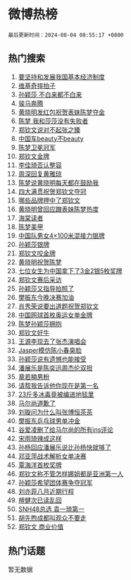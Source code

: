 # 微博热榜

`最后更新时间：2024-08-04 08:55:17 +0800`

## 热门搜索

1. [要坚持和发展我国基本经济制度](https://m.weibo.cn/search?containerid=100103type%3D1%26t%3D10%26q%3D%23%E8%A6%81%E5%9D%9A%E6%8C%81%E5%92%8C%E5%8F%91%E5%B1%95%E6%88%91%E5%9B%BD%E5%9F%BA%E6%9C%AC%E7%BB%8F%E6%B5%8E%E5%88%B6%E5%BA%A6%23&stream_entry_id=51&isnewpage=1&extparam=seat%3D1%26cate%3D10103%26q%3D%2523%25E8%25A6%2581%25E5%259D%259A%25E6%258C%2581%25E5%2592%258C%25E5%258F%2591%25E5%25B1%2595%25E6%2588%2591%25E5%259B%25BD%25E5%259F%25BA%25E6%259C%25AC%25E7%25BB%258F%25E6%25B5%258E%25E5%2588%25B6%25E5%25BA%25A6%2523%26filter_type%3Drealtimehot%26dgr%3D0%26stream_entry_id%3D51%26c_type%3D51%26pos%3D0%26display_time%3D1722732916%26pre_seqid%3D1722732916198918330226)
1. [维基奇摔拍子](https://m.weibo.cn/search?containerid=100103type%3D1%26t%3D10%26q%3D%23%E7%BB%B4%E5%9F%BA%E5%A5%87%E6%91%94%E6%8B%8D%E5%AD%90%23&stream_entry_id=31&isnewpage=1&extparam=seat%3D1%26cate%3D5001%26q%3D%2523%25E7%25BB%25B4%25E5%259F%25BA%25E5%25A5%2587%25E6%2591%2594%25E6%258B%258D%25E5%25AD%2590%2523%26pos%3D0%26stream_entry_id%3D31%26realpos%3D1%26flag%3D2%26c_type%3D31%26filter_type%3Drealtimehot%26dgr%3D0%26lcate%3D5001%26band_rank%3D1%26display_time%3D1722732916%26pre_seqid%3D1722732916198918330226)
1. [孙颖莎 不白来都不白来](https://m.weibo.cn/search?containerid=100103type%3D1%26t%3D10%26q%3D%E5%AD%99%E9%A2%96%E8%8E%8E+%E4%B8%8D%E7%99%BD%E6%9D%A5%E9%83%BD%E4%B8%8D%E7%99%BD%E6%9D%A5&stream_entry_id=31&isnewpage=1&extparam=seat%3D1%26cate%3D5001%26q%3D%25E5%25AD%2599%25E9%25A2%2596%25E8%258E%258E%2520%25E4%25B8%258D%25E7%2599%25BD%25E6%259D%25A5%25E9%2583%25BD%25E4%25B8%258D%25E7%2599%25BD%25E6%259D%25A5%26pos%3D1%26stream_entry_id%3D31%26realpos%3D2%26flag%3D2%26c_type%3D31%26filter_type%3Drealtimehot%26dgr%3D0%26lcate%3D5001%26band_rank%3D2%26display_time%3D1722732916%26pre_seqid%3D1722732916198918330226)
1. [骏马奔腾](https://m.weibo.cn/search?containerid=100103type%3D1%26t%3D10%26q%3D%23%E9%AA%8F%E9%A9%AC%E5%A5%94%E8%85%BE%23&stream_entry_id=31&isnewpage=1&extparam=seat%3D1%26cate%3D5001%26q%3D%2523%25E9%25AA%258F%25E9%25A9%25AC%25E5%25A5%2594%25E8%2585%25BE%2523%26pos%3D2%26stream_entry_id%3D31%26realpos%3D3%26flag%3D0%26c_type%3D31%26filter_type%3Drealtimehot%26dgr%3D0%26lcate%3D5001%26band_rank%3D3%26display_time%3D1722732916%26pre_seqid%3D1722732916198918330226)
1. [黄晓明发红包祝贺表妹陈梦夺金](https://m.weibo.cn/search?containerid=100103type%3D1%26t%3D10%26q%3D%23%E9%BB%84%E6%99%93%E6%98%8E%E5%8F%91%E7%BA%A2%E5%8C%85%E7%A5%9D%E8%B4%BA%E8%A1%A8%E5%A6%B9%E9%99%88%E6%A2%A6%E5%A4%BA%E9%87%91%23&stream_entry_id=31&isnewpage=1&extparam=seat%3D1%26cate%3D5001%26q%3D%2523%25E9%25BB%2584%25E6%2599%2593%25E6%2598%258E%25E5%258F%2591%25E7%25BA%25A2%25E5%258C%2585%25E7%25A5%259D%25E8%25B4%25BA%25E8%25A1%25A8%25E5%25A6%25B9%25E9%2599%2588%25E6%25A2%25A6%25E5%25A4%25BA%25E9%2587%2591%2523%26pos%3D3%26stream_entry_id%3D31%26realpos%3D4%26flag%3D2%26c_type%3D31%26filter_type%3Drealtimehot%26dgr%3D0%26lcate%3D5001%26band_rank%3D4%26display_time%3D1722732916%26pre_seqid%3D1722732916198918330226)
1. [陈梦 我和莎莎没有失败者](https://m.weibo.cn/search?containerid=100103type%3D1%26t%3D10%26q%3D%E9%99%88%E6%A2%A6+%E6%88%91%E5%92%8C%E8%8E%8E%E8%8E%8E%E6%B2%A1%E6%9C%89%E5%A4%B1%E8%B4%A5%E8%80%85&stream_entry_id=31&isnewpage=1&extparam=seat%3D1%26cate%3D5001%26q%3D%25E9%2599%2588%25E6%25A2%25A6%2520%25E6%2588%2591%25E5%2592%258C%25E8%258E%258E%25E8%258E%258E%25E6%25B2%25A1%25E6%259C%2589%25E5%25A4%25B1%25E8%25B4%25A5%25E8%2580%2585%26pos%3D4%26stream_entry_id%3D31%26realpos%3D5%26flag%3D2%26c_type%3D31%26filter_type%3Drealtimehot%26dgr%3D0%26lcate%3D5001%26band_rank%3D5%26display_time%3D1722732916%26pre_seqid%3D1722732916198918330226)
1. [郑钦文说对不起张之臻](https://m.weibo.cn/search?containerid=100103type%3D1%26t%3D10%26q%3D%23%E9%83%91%E9%92%A6%E6%96%87%E8%AF%B4%E5%AF%B9%E4%B8%8D%E8%B5%B7%E5%BC%A0%E4%B9%8B%E8%87%BB%23&stream_entry_id=31&isnewpage=1&extparam=seat%3D1%26cate%3D5001%26q%3D%2523%25E9%2583%2591%25E9%2592%25A6%25E6%2596%2587%25E8%25AF%25B4%25E5%25AF%25B9%25E4%25B8%258D%25E8%25B5%25B7%25E5%25BC%25A0%25E4%25B9%258B%25E8%2587%25BB%2523%26pos%3D5%26stream_entry_id%3D31%26realpos%3D6%26flag%3D2%26c_type%3D31%26filter_type%3Drealtimehot%26dgr%3D0%26lcate%3D5001%26band_rank%3D6%26display_time%3D1722732916%26pre_seqid%3D1722732916198918330226)
1. [中国车beauty不beauty](https://m.weibo.cn/search?containerid=100103type%3D1%26t%3D10%26q%3D%23%E4%B8%AD%E5%9B%BD%E8%BD%A6beauty%E4%B8%8Dbeauty%23&stream_entry_id=31&isnewpage=1&extparam=seat%3D1%26cate%3D5001%26q%3D%2523%25E4%25B8%25AD%25E5%259B%25BD%25E8%25BD%25A6beauty%25E4%25B8%258Dbeauty%2523%26pos%3D6%26stream_entry_id%3D31%26topic_ad%3D1%26is_ad_pos%3D1%26c_type%3D31%26adid%3D249055%26filter_type%3Drealtimehot%26dgr%3D0%26lcate%3D5001%26band_rank%3D7%26display_time%3D1722732916%26pre_seqid%3D1722732916198918330226)
1. [陈梦卫冕冠军](https://m.weibo.cn/search?containerid=100103type%3D1%26t%3D10%26q%3D%23%E9%99%88%E6%A2%A6%E5%8D%AB%E5%86%95%E5%86%A0%E5%86%9B%23&stream_entry_id=31&isnewpage=1&extparam=seat%3D1%26cate%3D5001%26q%3D%2523%25E9%2599%2588%25E6%25A2%25A6%25E5%258D%25AB%25E5%2586%2595%25E5%2586%25A0%25E5%2586%259B%2523%26pos%3D7%26stream_entry_id%3D31%26realpos%3D7%26flag%3D16%26c_type%3D31%26filter_type%3Drealtimehot%26dgr%3D0%26lcate%3D5001%26band_rank%3D7%26display_time%3D1722732916%26pre_seqid%3D1722732916198918330226)
1. [郑钦文金牌](https://m.weibo.cn/search?containerid=100103type%3D1%26t%3D10%26q%3D%23%E9%83%91%E9%92%A6%E6%96%87%E9%87%91%E7%89%8C%23&stream_entry_id=31&isnewpage=1&extparam=seat%3D1%26cate%3D5001%26q%3D%2523%25E9%2583%2591%25E9%2592%25A6%25E6%2596%2587%25E9%2587%2591%25E7%2589%258C%2523%26pos%3D8%26stream_entry_id%3D31%26realpos%3D8%26flag%3D16%26c_type%3D31%26filter_type%3Drealtimehot%26dgr%3D0%26lcate%3D5001%26band_rank%3D8%26display_time%3D1722732916%26pre_seqid%3D1722732916198918330226)
1. [李佳琦否认整容](https://m.weibo.cn/search?containerid=100103type%3D1%26t%3D10%26q%3D%23%E6%9D%8E%E4%BD%B3%E7%90%A6%E5%90%A6%E8%AE%A4%E6%95%B4%E5%AE%B9%23&stream_entry_id=31&isnewpage=1&extparam=seat%3D1%26cate%3D5001%26q%3D%2523%25E6%259D%258E%25E4%25BD%25B3%25E7%2590%25A6%25E5%2590%25A6%25E8%25AE%25A4%25E6%2595%25B4%25E5%25AE%25B9%2523%26pos%3D9%26stream_entry_id%3D31%26realpos%3D9%26flag%3D1%26c_type%3D31%26filter_type%3Drealtimehot%26dgr%3D0%26lcate%3D5001%26band_rank%3D9%26display_time%3D1722732916%26pre_seqid%3D1722732916198918330226)
1. [周深回复黄雅琼](https://m.weibo.cn/search?containerid=100103type%3D1%26t%3D10%26q%3D%23%E5%91%A8%E6%B7%B1%E5%9B%9E%E5%A4%8D%E9%BB%84%E9%9B%85%E7%90%BC%23&stream_entry_id=31&isnewpage=1&extparam=seat%3D1%26cate%3D5001%26q%3D%2523%25E5%2591%25A8%25E6%25B7%25B1%25E5%259B%259E%25E5%25A4%258D%25E9%25BB%2584%25E9%259B%2585%25E7%2590%25BC%2523%26pos%3D10%26stream_entry_id%3D31%26realpos%3D10%26flag%3D1%26c_type%3D31%26filter_type%3Drealtimehot%26dgr%3D0%26lcate%3D5001%26band_rank%3D10%26display_time%3D1722732916%26pre_seqid%3D1722732916198918330226)
1. [陈梦说黄晓明每天都在鼓励我](https://m.weibo.cn/search?containerid=100103type%3D1%26t%3D10%26q%3D%23%E9%99%88%E6%A2%A6%E8%AF%B4%E9%BB%84%E6%99%93%E6%98%8E%E6%AF%8F%E5%A4%A9%E9%83%BD%E5%9C%A8%E9%BC%93%E5%8A%B1%E6%88%91%23&stream_entry_id=31&isnewpage=1&extparam=seat%3D1%26cate%3D5001%26q%3D%2523%25E9%2599%2588%25E6%25A2%25A6%25E8%25AF%25B4%25E9%25BB%2584%25E6%2599%2593%25E6%2598%258E%25E6%25AF%258F%25E5%25A4%25A9%25E9%2583%25BD%25E5%259C%25A8%25E9%25BC%2593%25E5%258A%25B1%25E6%2588%2591%2523%26pos%3D11%26stream_entry_id%3D31%26realpos%3D11%26flag%3D2%26c_type%3D31%26filter_type%3Drealtimehot%26dgr%3D0%26lcate%3D5001%26band_rank%3D11%26display_time%3D1722732916%26pre_seqid%3D1722732916198918330226)
1. [四大满贯祝贺郑钦文夺冠](https://m.weibo.cn/search?containerid=100103type%3D1%26t%3D10%26q%3D%23%E5%9B%9B%E5%A4%A7%E6%BB%A1%E8%B4%AF%E7%A5%9D%E8%B4%BA%E9%83%91%E9%92%A6%E6%96%87%E5%A4%BA%E5%86%A0%23&stream_entry_id=31&isnewpage=1&extparam=seat%3D1%26cate%3D5001%26q%3D%2523%25E5%259B%259B%25E5%25A4%25A7%25E6%25BB%25A1%25E8%25B4%25AF%25E7%25A5%259D%25E8%25B4%25BA%25E9%2583%2591%25E9%2592%25A6%25E6%2596%2587%25E5%25A4%25BA%25E5%2586%25A0%2523%26pos%3D12%26stream_entry_id%3D31%26realpos%3D12%26flag%3D0%26c_type%3D31%26filter_type%3Drealtimehot%26dgr%3D0%26lcate%3D5001%26band_rank%3D12%26display_time%3D1722732916%26pre_seqid%3D1722732916198918330226)
1. [哪些品牌押中了郑钦文](https://m.weibo.cn/search?containerid=100103type%3D1%26t%3D10%26q%3D%23%E5%93%AA%E4%BA%9B%E5%93%81%E7%89%8C%E6%8A%BC%E4%B8%AD%E4%BA%86%E9%83%91%E9%92%A6%E6%96%87%23&stream_entry_id=31&isnewpage=1&extparam=seat%3D1%26cate%3D5001%26q%3D%2523%25E5%2593%25AA%25E4%25BA%259B%25E5%2593%2581%25E7%2589%258C%25E6%258A%25BC%25E4%25B8%25AD%25E4%25BA%2586%25E9%2583%2591%25E9%2592%25A6%25E6%2596%2587%2523%26pos%3D13%26stream_entry_id%3D31%26realpos%3D13%26flag%3D0%26c_type%3D31%26filter_type%3Drealtimehot%26dgr%3D0%26lcate%3D5001%26band_rank%3D13%26display_time%3D1722732916%26pre_seqid%3D1722732916198918330226)
1. [黄晓明曾回应蹭表妹陈梦热度](https://m.weibo.cn/search?containerid=100103type%3D1%26t%3D10%26q%3D%23%E9%BB%84%E6%99%93%E6%98%8E%E6%9B%BE%E5%9B%9E%E5%BA%94%E8%B9%AD%E8%A1%A8%E5%A6%B9%E9%99%88%E6%A2%A6%E7%83%AD%E5%BA%A6%23&stream_entry_id=31&isnewpage=1&extparam=seat%3D1%26cate%3D5001%26q%3D%2523%25E9%25BB%2584%25E6%2599%2593%25E6%2598%258E%25E6%259B%25BE%25E5%259B%259E%25E5%25BA%2594%25E8%25B9%25AD%25E8%25A1%25A8%25E5%25A6%25B9%25E9%2599%2588%25E6%25A2%25A6%25E7%2583%25AD%25E5%25BA%25A6%2523%26pos%3D14%26stream_entry_id%3D31%26realpos%3D14%26flag%3D2%26c_type%3D31%26filter_type%3Drealtimehot%26dgr%3D0%26lcate%3D5001%26band_rank%3D14%26display_time%3D1722732916%26pre_seqid%3D1722732916198918330226)
1. [海棠读者](https://m.weibo.cn/search?containerid=100103type%3D1%26t%3D10%26q%3D%E6%B5%B7%E6%A3%A0%E8%AF%BB%E8%80%85&stream_entry_id=31&isnewpage=1&extparam=seat%3D1%26cate%3D5001%26q%3D%25E6%25B5%25B7%25E6%25A3%25A0%25E8%25AF%25BB%25E8%2580%2585%26pos%3D15%26stream_entry_id%3D31%26realpos%3D15%26flag%3D0%26c_type%3D31%26filter_type%3Drealtimehot%26dgr%3D0%26lcate%3D5001%26band_rank%3D15%26display_time%3D1722732916%26pre_seqid%3D1722732916198918330226)
1. [陈梦美甲](https://m.weibo.cn/search?containerid=100103type%3D1%26t%3D10%26q%3D%E9%99%88%E6%A2%A6%E7%BE%8E%E7%94%B2&stream_entry_id=31&isnewpage=1&extparam=seat%3D1%26cate%3D5001%26q%3D%25E9%2599%2588%25E6%25A2%25A6%25E7%25BE%258E%25E7%2594%25B2%26pos%3D16%26stream_entry_id%3D31%26realpos%3D16%26flag%3D2%26c_type%3D31%26filter_type%3Drealtimehot%26dgr%3D0%26lcate%3D5001%26band_rank%3D16%26display_time%3D1722732916%26pre_seqid%3D1722732916198918330226)
1. [中国队男女4×100米混接力银牌](https://m.weibo.cn/search?containerid=100103type%3D1%26t%3D10%26q%3D%23%E4%B8%AD%E5%9B%BD%E9%98%9F%E7%94%B7%E5%A5%B34%C3%97100%E7%B1%B3%E6%B7%B7%E6%8E%A5%E5%8A%9B%E9%93%B6%E7%89%8C%23&stream_entry_id=31&isnewpage=1&extparam=seat%3D1%26cate%3D5001%26q%3D%2523%25E4%25B8%25AD%25E5%259B%25BD%25E9%2598%259F%25E7%2594%25B7%25E5%25A5%25B34%25C3%2597100%25E7%25B1%25B3%25E6%25B7%25B7%25E6%258E%25A5%25E5%258A%259B%25E9%2593%25B6%25E7%2589%258C%2523%26pos%3D17%26stream_entry_id%3D31%26realpos%3D17%26flag%3D0%26c_type%3D31%26filter_type%3Drealtimehot%26dgr%3D0%26lcate%3D5001%26band_rank%3D17%26display_time%3D1722732916%26pre_seqid%3D1722732916198918330226)
1. [孙颖莎银牌](https://m.weibo.cn/search?containerid=100103type%3D1%26t%3D10%26q%3D%23%E5%AD%99%E9%A2%96%E8%8E%8E%E9%93%B6%E7%89%8C%23&stream_entry_id=31&isnewpage=1&extparam=seat%3D1%26cate%3D5001%26q%3D%2523%25E5%25AD%2599%25E9%25A2%2596%25E8%258E%258E%25E9%2593%25B6%25E7%2589%258C%2523%26pos%3D18%26stream_entry_id%3D31%26realpos%3D18%26flag%3D0%26c_type%3D31%26filter_type%3Drealtimehot%26dgr%3D0%26lcate%3D5001%26band_rank%3D18%26display_time%3D1722732916%26pre_seqid%3D1722732916198918330226)
1. [郑钦文咬金牌](https://m.weibo.cn/search?containerid=100103type%3D1%26t%3D10%26q%3D%23%E9%83%91%E9%92%A6%E6%96%87%E5%92%AC%E9%87%91%E7%89%8C%23&stream_entry_id=31&isnewpage=1&extparam=seat%3D1%26cate%3D5001%26q%3D%2523%25E9%2583%2591%25E9%2592%25A6%25E6%2596%2587%25E5%2592%25AC%25E9%2587%2591%25E7%2589%258C%2523%26pos%3D19%26stream_entry_id%3D31%26realpos%3D19%26flag%3D0%26c_type%3D31%26filter_type%3Drealtimehot%26dgr%3D0%26lcate%3D5001%26band_rank%3D19%26display_time%3D1722732916%26pre_seqid%3D1722732916198918330226)
1. [黄晓明祝贺陈梦](https://m.weibo.cn/search?containerid=100103type%3D1%26t%3D10%26q%3D%E9%BB%84%E6%99%93%E6%98%8E%E7%A5%9D%E8%B4%BA%E9%99%88%E6%A2%A6&stream_entry_id=31&isnewpage=1&extparam=seat%3D1%26cate%3D5001%26q%3D%25E9%25BB%2584%25E6%2599%2593%25E6%2598%258E%25E7%25A5%259D%25E8%25B4%25BA%25E9%2599%2588%25E6%25A2%25A6%26pos%3D20%26stream_entry_id%3D31%26realpos%3D20%26flag%3D0%26c_type%3D31%26filter_type%3Drealtimehot%26dgr%3D0%26lcate%3D5001%26band_rank%3D20%26display_time%3D1722732916%26pre_seqid%3D1722732916198918330226)
1. [七位女生为中国拿下了3金2银5枚奖牌](https://m.weibo.cn/search?containerid=100103type%3D1%26t%3D10%26q%3D%E4%B8%83%E4%BD%8D%E5%A5%B3%E7%94%9F%E4%B8%BA%E4%B8%AD%E5%9B%BD%E6%8B%BF%E4%B8%8B%E4%BA%863%E9%87%912%E9%93%B65%E6%9E%9A%E5%A5%96%E7%89%8C&stream_entry_id=31&isnewpage=1&extparam=seat%3D1%26cate%3D5001%26q%3D%25E4%25B8%2583%25E4%25BD%258D%25E5%25A5%25B3%25E7%2594%259F%25E4%25B8%25BA%25E4%25B8%25AD%25E5%259B%25BD%25E6%258B%25BF%25E4%25B8%258B%25E4%25BA%25863%25E9%2587%25912%25E9%2593%25B65%25E6%259E%259A%25E5%25A5%2596%25E7%2589%258C%26pos%3D21%26stream_entry_id%3D31%26realpos%3D21%26flag%3D1%26c_type%3D31%26filter_type%3Drealtimehot%26dgr%3D0%26lcate%3D5001%26band_rank%3D21%26display_time%3D1722732916%26pre_seqid%3D1722732916198918330226)
1. [郑钦文赛后采访](https://m.weibo.cn/search?containerid=100103type%3D1%26t%3D10%26q%3D%23%E9%83%91%E9%92%A6%E6%96%87%E8%B5%9B%E5%90%8E%E9%87%87%E8%AE%BF%23&stream_entry_id=31&isnewpage=1&extparam=seat%3D1%26cate%3D5001%26q%3D%2523%25E9%2583%2591%25E9%2592%25A6%25E6%2596%2587%25E8%25B5%259B%25E5%2590%258E%25E9%2587%2587%25E8%25AE%25BF%2523%26pos%3D22%26stream_entry_id%3D31%26realpos%3D22%26flag%3D0%26c_type%3D31%26filter_type%3Drealtimehot%26dgr%3D0%26lcate%3D5001%26band_rank%3D22%26display_time%3D1722732916%26pre_seqid%3D1722732916198918330226)
1. [孙颖莎又指导拍照了](https://m.weibo.cn/search?containerid=100103type%3D1%26t%3D10%26q%3D%23%E5%AD%99%E9%A2%96%E8%8E%8E%E5%8F%88%E6%8C%87%E5%AF%BC%E6%8B%8D%E7%85%A7%E4%BA%86%23&stream_entry_id=31&isnewpage=1&extparam=seat%3D1%26cate%3D5001%26q%3D%2523%25E5%25AD%2599%25E9%25A2%2596%25E8%258E%258E%25E5%258F%2588%25E6%258C%2587%25E5%25AF%25BC%25E6%258B%258D%25E7%2585%25A7%25E4%25BA%2586%2523%26pos%3D23%26stream_entry_id%3D31%26realpos%3D23%26flag%3D0%26c_type%3D31%26filter_type%3Drealtimehot%26dgr%3D0%26lcate%3D5001%26band_rank%3D23%26display_time%3D1722732916%26pre_seqid%3D1722732916198918330226)
1. [樊振东今晚决赛加油](https://m.weibo.cn/search?containerid=100103type%3D1%26t%3D10%26q%3D%23%E6%A8%8A%E6%8C%AF%E4%B8%9C%E4%BB%8A%E6%99%9A%E5%86%B3%E8%B5%9B%E5%8A%A0%E6%B2%B9%23&stream_entry_id=31&isnewpage=1&extparam=seat%3D1%26cate%3D5001%26q%3D%2523%25E6%25A8%258A%25E6%258C%25AF%25E4%25B8%259C%25E4%25BB%258A%25E6%2599%259A%25E5%2586%25B3%25E8%25B5%259B%25E5%258A%25A0%25E6%25B2%25B9%2523%26pos%3D24%26stream_entry_id%3D31%26realpos%3D24%26flag%3D1%26c_type%3D31%26filter_type%3Drealtimehot%26dgr%3D0%26lcate%3D5001%26band_rank%3D24%26display_time%3D1722732916%26pre_seqid%3D1722732916198918330226)
1. [肖秀荣说要出道题祝贺郑钦文](https://m.weibo.cn/search?containerid=100103type%3D1%26t%3D10%26q%3D%23%E8%82%96%E7%A7%80%E8%8D%A3%E8%AF%B4%E8%A6%81%E5%87%BA%E9%81%93%E9%A2%98%E7%A5%9D%E8%B4%BA%E9%83%91%E9%92%A6%E6%96%87%23&stream_entry_id=31&isnewpage=1&extparam=seat%3D1%26cate%3D5001%26q%3D%2523%25E8%2582%2596%25E7%25A7%2580%25E8%258D%25A3%25E8%25AF%25B4%25E8%25A6%2581%25E5%2587%25BA%25E9%2581%2593%25E9%25A2%2598%25E7%25A5%259D%25E8%25B4%25BA%25E9%2583%2591%25E9%2592%25A6%25E6%2596%2587%2523%26pos%3D25%26stream_entry_id%3D31%26realpos%3D25%26flag%3D1%26c_type%3D31%26filter_type%3Drealtimehot%26dgr%3D0%26lcate%3D5001%26band_rank%3D25%26display_time%3D1722732916%26pre_seqid%3D1722732916198918330226)
1. [中国网球首枚奥运女单金牌](https://m.weibo.cn/search?containerid=100103type%3D1%26t%3D10%26q%3D%23%E4%B8%AD%E5%9B%BD%E7%BD%91%E7%90%83%E9%A6%96%E6%9E%9A%E5%A5%A5%E8%BF%90%E5%A5%B3%E5%8D%95%E9%87%91%E7%89%8C%23&stream_entry_id=31&isnewpage=1&extparam=seat%3D1%26cate%3D5001%26q%3D%2523%25E4%25B8%25AD%25E5%259B%25BD%25E7%25BD%2591%25E7%2590%2583%25E9%25A6%2596%25E6%259E%259A%25E5%25A5%25A5%25E8%25BF%2590%25E5%25A5%25B3%25E5%258D%2595%25E9%2587%2591%25E7%2589%258C%2523%26pos%3D26%26stream_entry_id%3D31%26realpos%3D26%26flag%3D0%26c_type%3D31%26filter_type%3Drealtimehot%26dgr%3D0%26lcate%3D5001%26band_rank%3D26%26display_time%3D1722732916%26pre_seqid%3D1722732916198918330226)
1. [陈梦孙颖莎拥抱](https://m.weibo.cn/search?containerid=100103type%3D1%26t%3D10%26q%3D%E9%99%88%E6%A2%A6%E5%AD%99%E9%A2%96%E8%8E%8E%E6%8B%A5%E6%8A%B1&stream_entry_id=31&isnewpage=1&extparam=seat%3D1%26cate%3D5001%26q%3D%25E9%2599%2588%25E6%25A2%25A6%25E5%25AD%2599%25E9%25A2%2596%25E8%258E%258E%25E6%258B%25A5%25E6%258A%25B1%26pos%3D27%26stream_entry_id%3D31%26realpos%3D27%26flag%3D0%26c_type%3D31%26filter_type%3Drealtimehot%26dgr%3D0%26lcate%3D5001%26band_rank%3D27%26display_time%3D1722732916%26pre_seqid%3D1722732916198918330226)
1. [郑钦文好牛](https://m.weibo.cn/search?containerid=100103type%3D1%26t%3D10%26q%3D%23%E9%83%91%E9%92%A6%E6%96%87%E5%A5%BD%E7%89%9B%23&stream_entry_id=31&isnewpage=1&extparam=seat%3D1%26cate%3D5001%26q%3D%2523%25E9%2583%2591%25E9%2592%25A6%25E6%2596%2587%25E5%25A5%25BD%25E7%2589%259B%2523%26pos%3D28%26stream_entry_id%3D31%26realpos%3D28%26flag%3D0%26c_type%3D31%26filter_type%3Drealtimehot%26dgr%3D0%26lcate%3D5001%26band_rank%3D28%26display_time%3D1722732916%26pre_seqid%3D1722732916198918330226)
1. [王源李现去了张杰演唱会](https://m.weibo.cn/search?containerid=100103type%3D1%26t%3D10%26q%3D%23%E7%8E%8B%E6%BA%90%E6%9D%8E%E7%8E%B0%E5%8E%BB%E4%BA%86%E5%BC%A0%E6%9D%B0%E6%BC%94%E5%94%B1%E4%BC%9A%23&stream_entry_id=31&isnewpage=1&extparam=seat%3D1%26cate%3D5001%26q%3D%2523%25E7%258E%258B%25E6%25BA%2590%25E6%259D%258E%25E7%258E%25B0%25E5%258E%25BB%25E4%25BA%2586%25E5%25BC%25A0%25E6%259D%25B0%25E6%25BC%2594%25E5%2594%25B1%25E4%25BC%259A%2523%26pos%3D29%26stream_entry_id%3D31%26realpos%3D29%26flag%3D0%26c_type%3D31%26filter_type%3Drealtimehot%26dgr%3D0%26lcate%3D5001%26band_rank%3D29%26display_time%3D1722732916%26pre_seqid%3D1722732916198918330226)
1. [Jasper模仿陈小春臭脸](https://m.weibo.cn/search?containerid=100103type%3D1%26t%3D10%26q%3D%23Jasper%E6%A8%A1%E4%BB%BF%E9%99%88%E5%B0%8F%E6%98%A5%E8%87%AD%E8%84%B8%23&stream_entry_id=31&isnewpage=1&extparam=seat%3D1%26cate%3D5001%26q%3D%2523Jasper%25E6%25A8%25A1%25E4%25BB%25BF%25E9%2599%2588%25E5%25B0%258F%25E6%2598%25A5%25E8%2587%25AD%25E8%2584%25B8%2523%26pos%3D30%26stream_entry_id%3D31%26realpos%3D30%26flag%3D1%26c_type%3D31%26filter_type%3Drealtimehot%26dgr%3D0%26lcate%3D5001%26band_rank%3D30%26display_time%3D1722732916%26pre_seqid%3D1722732916198918330226)
1. [孙颖莎说有遗憾也能接受](https://m.weibo.cn/search?containerid=100103type%3D1%26t%3D10%26q%3D%23%E5%AD%99%E9%A2%96%E8%8E%8E%E8%AF%B4%E6%9C%89%E9%81%97%E6%86%BE%E4%B9%9F%E8%83%BD%E6%8E%A5%E5%8F%97%23&stream_entry_id=31&isnewpage=1&extparam=seat%3D1%26cate%3D5001%26q%3D%2523%25E5%25AD%2599%25E9%25A2%2596%25E8%258E%258E%25E8%25AF%25B4%25E6%259C%2589%25E9%2581%2597%25E6%2586%25BE%25E4%25B9%259F%25E8%2583%25BD%25E6%258E%25A5%25E5%258F%2597%2523%26pos%3D31%26stream_entry_id%3D31%26realpos%3D31%26flag%3D0%26c_type%3D31%26filter_type%3Drealtimehot%26dgr%3D0%26lcate%3D5001%26band_rank%3D31%26display_time%3D1722732916%26pre_seqid%3D1722732916198918330226)
1. [潘展乐是陈奕迅周杰伦双担](https://m.weibo.cn/search?containerid=100103type%3D1%26t%3D10%26q%3D%E6%BD%98%E5%B1%95%E4%B9%90%E6%98%AF%E9%99%88%E5%A5%95%E8%BF%85%E5%91%A8%E6%9D%B0%E4%BC%A6%E5%8F%8C%E6%8B%85&stream_entry_id=31&isnewpage=1&extparam=seat%3D1%26cate%3D5001%26q%3D%25E6%25BD%2598%25E5%25B1%2595%25E4%25B9%2590%25E6%2598%25AF%25E9%2599%2588%25E5%25A5%2595%25E8%25BF%2585%25E5%2591%25A8%25E6%259D%25B0%25E4%25BC%25A6%25E5%258F%258C%25E6%258B%2585%26pos%3D32%26stream_entry_id%3D31%26realpos%3D32%26flag%3D1%26c_type%3D31%26filter_type%3Drealtimehot%26dgr%3D0%26lcate%3D5001%26band_rank%3D32%26display_time%3D1722732916%26pre_seqid%3D1722732916198918330226)
1. [章若楠男粉](https://m.weibo.cn/search?containerid=100103type%3D1%26t%3D10%26q%3D%23%E7%AB%A0%E8%8B%A5%E6%A5%A0%E7%94%B7%E7%B2%89%23&stream_entry_id=31&isnewpage=1&extparam=seat%3D1%26cate%3D5001%26q%3D%2523%25E7%25AB%25A0%25E8%258B%25A5%25E6%25A5%25A0%25E7%2594%25B7%25E7%25B2%2589%2523%26pos%3D33%26stream_entry_id%3D31%26realpos%3D33%26flag%3D0%26c_type%3D31%26filter_type%3Drealtimehot%26dgr%3D0%26lcate%3D5001%26band_rank%3D33%26display_time%3D1722732916%26pre_seqid%3D1722732916198918330226)
1. [请帮我告诉他你现在是第一名](https://m.weibo.cn/search?containerid=100103type%3D1%26t%3D10%26q%3D%E8%AF%B7%E5%B8%AE%E6%88%91%E5%91%8A%E8%AF%89%E4%BB%96%E4%BD%A0%E7%8E%B0%E5%9C%A8%E6%98%AF%E7%AC%AC%E4%B8%80%E5%90%8D&stream_entry_id=31&isnewpage=1&extparam=seat%3D1%26cate%3D5001%26q%3D%25E8%25AF%25B7%25E5%25B8%25AE%25E6%2588%2591%25E5%2591%258A%25E8%25AF%2589%25E4%25BB%2596%25E4%25BD%25A0%25E7%258E%25B0%25E5%259C%25A8%25E6%2598%25AF%25E7%25AC%25AC%25E4%25B8%2580%25E5%2590%258D%26pos%3D34%26stream_entry_id%3D31%26realpos%3D34%26flag%3D0%26c_type%3D31%26filter_type%3Drealtimehot%26dgr%3D0%26lcate%3D5001%26band_rank%3D34%26display_time%3D1722732916%26pre_seqid%3D1722732916198918330226)
1. [23斤多冰毒竟被编进地毯里](https://m.weibo.cn/search?containerid=100103type%3D1%26t%3D10%26q%3D%2323%E6%96%A4%E5%A4%9A%E5%86%B0%E6%AF%92%E7%AB%9F%E8%A2%AB%E7%BC%96%E8%BF%9B%E5%9C%B0%E6%AF%AF%E9%87%8C%23&stream_entry_id=31&isnewpage=1&extparam=seat%3D1%26cate%3D5001%26q%3D%252323%25E6%2596%25A4%25E5%25A4%259A%25E5%2586%25B0%25E6%25AF%2592%25E7%25AB%259F%25E8%25A2%25AB%25E7%25BC%2596%25E8%25BF%259B%25E5%259C%25B0%25E6%25AF%25AF%25E9%2587%258C%2523%26pos%3D35%26stream_entry_id%3D31%26realpos%3D35%26flag%3D0%26c_type%3D31%26filter_type%3Drealtimehot%26dgr%3D0%26lcate%3D5001%26band_rank%3D35%26display_time%3D1722732916%26pre_seqid%3D1722732916198918330226)
1. [马尔尚道歉了](https://m.weibo.cn/search?containerid=100103type%3D1%26t%3D10%26q%3D%23%E9%A9%AC%E5%B0%94%E5%B0%9A%E9%81%93%E6%AD%89%E4%BA%86%23&stream_entry_id=31&isnewpage=1&extparam=seat%3D1%26cate%3D5001%26q%3D%2523%25E9%25A9%25AC%25E5%25B0%2594%25E5%25B0%259A%25E9%2581%2593%25E6%25AD%2589%25E4%25BA%2586%2523%26pos%3D36%26stream_entry_id%3D31%26realpos%3D36%26flag%3D0%26c_type%3D31%26filter_type%3Drealtimehot%26dgr%3D0%26lcate%3D5001%26band_rank%3D36%26display_time%3D1722732916%26pre_seqid%3D1722732916198918330226)
1. [刘璇问为什么叫张博恒茶茶](https://m.weibo.cn/search?containerid=100103type%3D1%26t%3D10%26q%3D%23%E5%88%98%E7%92%87%E9%97%AE%E4%B8%BA%E4%BB%80%E4%B9%88%E5%8F%AB%E5%BC%A0%E5%8D%9A%E6%81%92%E8%8C%B6%E8%8C%B6%23&stream_entry_id=31&isnewpage=1&extparam=seat%3D1%26cate%3D5001%26q%3D%2523%25E5%2588%2598%25E7%2592%2587%25E9%2597%25AE%25E4%25B8%25BA%25E4%25BB%2580%25E4%25B9%2588%25E5%258F%25AB%25E5%25BC%25A0%25E5%258D%259A%25E6%2581%2592%25E8%258C%25B6%25E8%258C%25B6%2523%26pos%3D37%26stream_entry_id%3D31%26realpos%3D37%26flag%3D1%26c_type%3D31%26filter_type%3Drealtimehot%26dgr%3D0%26lcate%3D5001%26band_rank%3D37%26display_time%3D1722732916%26pre_seqid%3D1722732916198918330226)
1. [樊振东乒乓球男单冲金](https://m.weibo.cn/search?containerid=100103type%3D1%26t%3D10%26q%3D%23%E6%A8%8A%E6%8C%AF%E4%B8%9C%E4%B9%92%E4%B9%93%E7%90%83%E7%94%B7%E5%8D%95%E5%86%B2%E9%87%91%23&stream_entry_id=31&isnewpage=1&extparam=seat%3D1%26cate%3D5001%26q%3D%2523%25E6%25A8%258A%25E6%258C%25AF%25E4%25B8%259C%25E4%25B9%2592%25E4%25B9%2593%25E7%2590%2583%25E7%2594%25B7%25E5%258D%2595%25E5%2586%25B2%25E9%2587%2591%2523%26pos%3D38%26stream_entry_id%3D31%26realpos%3D38%26flag%3D1%26c_type%3D31%26filter_type%3Drealtimehot%26dgr%3D0%26lcate%3D5001%26band_rank%3D38%26display_time%3D1722732916%26pre_seqid%3D1722732916198918330226)
1. [谷爱凌删了给马尔尚的所有ins评论](https://m.weibo.cn/search?containerid=100103type%3D1%26t%3D10%26q%3D%23%E8%B0%B7%E7%88%B1%E5%87%8C%E5%88%A0%E4%BA%86%E7%BB%99%E9%A9%AC%E5%B0%94%E5%B0%9A%E7%9A%84%E6%89%80%E6%9C%89ins%E8%AF%84%E8%AE%BA%23&stream_entry_id=31&isnewpage=1&extparam=seat%3D1%26cate%3D5001%26q%3D%2523%25E8%25B0%25B7%25E7%2588%25B1%25E5%2587%258C%25E5%2588%25A0%25E4%25BA%2586%25E7%25BB%2599%25E9%25A9%25AC%25E5%25B0%2594%25E5%25B0%259A%25E7%259A%2584%25E6%2589%2580%25E6%259C%2589ins%25E8%25AF%2584%25E8%25AE%25BA%2523%26pos%3D39%26stream_entry_id%3D31%26realpos%3D39%26flag%3D0%26c_type%3D31%26filter_type%3Drealtimehot%26dgr%3D0%26lcate%3D5001%26band_rank%3D39%26display_time%3D1722732916%26pre_seqid%3D1722732916198918330226)
1. [宋雨琦辣成这样](https://m.weibo.cn/search?containerid=100103type%3D1%26t%3D10%26q%3D%E5%AE%8B%E9%9B%A8%E7%90%A6%E8%BE%A3%E6%88%90%E8%BF%99%E6%A0%B7&stream_entry_id=31&isnewpage=1&extparam=seat%3D1%26cate%3D5001%26q%3D%25E5%25AE%258B%25E9%259B%25A8%25E7%2590%25A6%25E8%25BE%25A3%25E6%2588%2590%25E8%25BF%2599%25E6%25A0%25B7%26pos%3D40%26stream_entry_id%3D31%26realpos%3D40%26flag%3D0%26c_type%3D31%26filter_type%3Drealtimehot%26dgr%3D0%26lcate%3D5001%26band_rank%3D40%26display_time%3D1722732916%26pre_seqid%3D1722732916198918330226)
1. [孙杨回应潘展乐说比孙杨快就够了](https://m.weibo.cn/search?containerid=100103type%3D1%26t%3D10%26q%3D%23%E5%AD%99%E6%9D%A8%E5%9B%9E%E5%BA%94%E6%BD%98%E5%B1%95%E4%B9%90%E8%AF%B4%E6%AF%94%E5%AD%99%E6%9D%A8%E5%BF%AB%E5%B0%B1%E5%A4%9F%E4%BA%86%23&stream_entry_id=31&isnewpage=1&extparam=seat%3D1%26cate%3D5001%26q%3D%2523%25E5%25AD%2599%25E6%259D%25A8%25E5%259B%259E%25E5%25BA%2594%25E6%25BD%2598%25E5%25B1%2595%25E4%25B9%2590%25E8%25AF%25B4%25E6%25AF%2594%25E5%25AD%2599%25E6%259D%25A8%25E5%25BF%25AB%25E5%25B0%25B1%25E5%25A4%259F%25E4%25BA%2586%2523%26pos%3D41%26stream_entry_id%3D31%26realpos%3D41%26flag%3D0%26c_type%3D31%26filter_type%3Drealtimehot%26dgr%3D0%26lcate%3D5001%26band_rank%3D41%26display_time%3D1722732916%26pre_seqid%3D1722732916198918330226)
1. [邓亚萍战术解析女单决赛](https://m.weibo.cn/search?containerid=100103type%3D1%26t%3D10%26q%3D%23%E9%82%93%E4%BA%9A%E8%90%8D%E6%88%98%E6%9C%AF%E8%A7%A3%E6%9E%90%E5%A5%B3%E5%8D%95%E5%86%B3%E8%B5%9B%23&stream_entry_id=31&isnewpage=1&extparam=seat%3D1%26cate%3D5001%26q%3D%2523%25E9%2582%2593%25E4%25BA%259A%25E8%2590%258D%25E6%2588%2598%25E6%259C%25AF%25E8%25A7%25A3%25E6%259E%2590%25E5%25A5%25B3%25E5%258D%2595%25E5%2586%25B3%25E8%25B5%259B%2523%26pos%3D42%26stream_entry_id%3D31%26realpos%3D42%26flag%3D0%26c_type%3D31%26filter_type%3Drealtimehot%26dgr%3D0%26lcate%3D5001%26band_rank%3D42%26display_time%3D1722732916%26pre_seqid%3D1722732916198918330226)
1. [覃海洋首枚奖牌](https://m.weibo.cn/search?containerid=100103type%3D1%26t%3D10%26q%3D%23%E8%A6%83%E6%B5%B7%E6%B4%8B%E9%A6%96%E6%9E%9A%E5%A5%96%E7%89%8C%23&stream_entry_id=31&isnewpage=1&extparam=seat%3D1%26cate%3D5001%26q%3D%2523%25E8%25A6%2583%25E6%25B5%25B7%25E6%25B4%258B%25E9%25A6%2596%25E6%259E%259A%25E5%25A5%2596%25E7%2589%258C%2523%26pos%3D43%26stream_entry_id%3D31%26realpos%3D43%26flag%3D0%26c_type%3D31%26filter_type%3Drealtimehot%26dgr%3D0%26lcate%3D5001%26band_rank%3D43%26display_time%3D1722732916%26pre_seqid%3D1722732916198918330226)
1. [郑钦文称不管怎样娜姐都是亚洲第一人](https://m.weibo.cn/search?containerid=100103type%3D1%26t%3D10%26q%3D%23%E9%83%91%E9%92%A6%E6%96%87%E7%A7%B0%E4%B8%8D%E7%AE%A1%E6%80%8E%E6%A0%B7%E5%A8%9C%E5%A7%90%E9%83%BD%E6%98%AF%E4%BA%9A%E6%B4%B2%E7%AC%AC%E4%B8%80%E4%BA%BA%23&stream_entry_id=31&isnewpage=1&extparam=seat%3D1%26cate%3D5001%26q%3D%2523%25E9%2583%2591%25E9%2592%25A6%25E6%2596%2587%25E7%25A7%25B0%25E4%25B8%258D%25E7%25AE%25A1%25E6%2580%258E%25E6%25A0%25B7%25E5%25A8%259C%25E5%25A7%2590%25E9%2583%25BD%25E6%2598%25AF%25E4%25BA%259A%25E6%25B4%25B2%25E7%25AC%25AC%25E4%25B8%2580%25E4%25BA%25BA%2523%26pos%3D44%26stream_entry_id%3D31%26realpos%3D44%26flag%3D1%26c_type%3D31%26filter_type%3Drealtimehot%26dgr%3D0%26lcate%3D5001%26band_rank%3D44%26display_time%3D1722732916%26pre_seqid%3D1722732916198918330226)
1. [孙颖莎希望团体赛争夺冠军](https://m.weibo.cn/search?containerid=100103type%3D1%26t%3D10%26q%3D%23%E5%AD%99%E9%A2%96%E8%8E%8E%E5%B8%8C%E6%9C%9B%E5%9B%A2%E4%BD%93%E8%B5%9B%E4%BA%89%E5%A4%BA%E5%86%A0%E5%86%9B%23&stream_entry_id=31&isnewpage=1&extparam=seat%3D1%26cate%3D5001%26q%3D%2523%25E5%25AD%2599%25E9%25A2%2596%25E8%258E%258E%25E5%25B8%258C%25E6%259C%259B%25E5%259B%25A2%25E4%25BD%2593%25E8%25B5%259B%25E4%25BA%2589%25E5%25A4%25BA%25E5%2586%25A0%25E5%2586%259B%2523%26pos%3D45%26stream_entry_id%3D31%26realpos%3D45%26flag%3D1%26c_type%3D31%26filter_type%3Drealtimehot%26dgr%3D0%26lcate%3D5001%26band_rank%3D45%26display_time%3D1722732916%26pre_seqid%3D1722732916198918330226)
1. [刘亦菲八月近期行程](https://m.weibo.cn/search?containerid=100103type%3D1%26t%3D10%26q%3D%23%E5%88%98%E4%BA%A6%E8%8F%B2%E5%85%AB%E6%9C%88%E8%BF%91%E6%9C%9F%E8%A1%8C%E7%A8%8B%23&stream_entry_id=31&isnewpage=1&extparam=seat%3D1%26cate%3D5001%26q%3D%2523%25E5%2588%2598%25E4%25BA%25A6%25E8%258F%25B2%25E5%2585%25AB%25E6%259C%2588%25E8%25BF%2591%25E6%259C%259F%25E8%25A1%258C%25E7%25A8%258B%2523%26pos%3D46%26stream_entry_id%3D31%26realpos%3D46%26flag%3D1%26c_type%3D31%26filter_type%3Drealtimehot%26dgr%3D0%26lcate%3D5001%26band_rank%3D46%26display_time%3D1722732916%26pre_seqid%3D1722732916198918330226)
1. [檀健次已读乱回](https://m.weibo.cn/search?containerid=100103type%3D1%26t%3D10%26q%3D%E6%AA%80%E5%81%A5%E6%AC%A1%E5%B7%B2%E8%AF%BB%E4%B9%B1%E5%9B%9E&stream_entry_id=31&isnewpage=1&extparam=seat%3D1%26cate%3D5001%26q%3D%25E6%25AA%2580%25E5%2581%25A5%25E6%25AC%25A1%25E5%25B7%25B2%25E8%25AF%25BB%25E4%25B9%25B1%25E5%259B%259E%26pos%3D47%26stream_entry_id%3D31%26realpos%3D47%26flag%3D1%26c_type%3D31%26filter_type%3Drealtimehot%26dgr%3D0%26lcate%3D5001%26band_rank%3D47%26display_time%3D1722732916%26pre_seqid%3D1722732916198918330226)
1. [SNH48总选 袁一琦第一](https://m.weibo.cn/search?containerid=100103type%3D1%26t%3D10%26q%3DSNH48%E6%80%BB%E9%80%89+%E8%A2%81%E4%B8%80%E7%90%A6%E7%AC%AC%E4%B8%80&stream_entry_id=31&isnewpage=1&extparam=seat%3D1%26cate%3D5001%26q%3DSNH48%25E6%2580%25BB%25E9%2580%2589%2520%25E8%25A2%2581%25E4%25B8%2580%25E7%2590%25A6%25E7%25AC%25AC%25E4%25B8%2580%26pos%3D48%26stream_entry_id%3D31%26realpos%3D48%26flag%3D0%26c_type%3D31%26filter_type%3Drealtimehot%26dgr%3D0%26lcate%3D5001%26band_rank%3D48%26display_time%3D1722732916%26pre_seqid%3D1722732916198918330226)
1. [胡先煦成都叫观众不要走](https://m.weibo.cn/search?containerid=100103type%3D1%26t%3D10%26q%3D%23%E8%83%A1%E5%85%88%E7%85%A6%E6%88%90%E9%83%BD%E5%8F%AB%E8%A7%82%E4%BC%97%E4%B8%8D%E8%A6%81%E8%B5%B0%23&stream_entry_id=31&isnewpage=1&extparam=seat%3D1%26cate%3D5001%26q%3D%2523%25E8%2583%25A1%25E5%2585%2588%25E7%2585%25A6%25E6%2588%2590%25E9%2583%25BD%25E5%258F%25AB%25E8%25A7%2582%25E4%25BC%2597%25E4%25B8%258D%25E8%25A6%2581%25E8%25B5%25B0%2523%26pos%3D49%26stream_entry_id%3D31%26realpos%3D49%26flag%3D1%26c_type%3D31%26filter_type%3Drealtimehot%26dgr%3D0%26lcate%3D5001%26band_rank%3D49%26display_time%3D1722732916%26pre_seqid%3D1722732916198918330226)
1. [郑钦文 商业价值](https://m.weibo.cn/search?containerid=100103type%3D1%26t%3D10%26q%3D%E9%83%91%E9%92%A6%E6%96%87+%E5%95%86%E4%B8%9A%E4%BB%B7%E5%80%BC&stream_entry_id=31&isnewpage=1&extparam=seat%3D1%26cate%3D5001%26q%3D%25E9%2583%2591%25E9%2592%25A6%25E6%2596%2587%2520%25E5%2595%2586%25E4%25B8%259A%25E4%25BB%25B7%25E5%2580%25BC%26pos%3D50%26stream_entry_id%3D31%26realpos%3D50%26flag%3D1%26c_type%3D31%26filter_type%3Drealtimehot%26dgr%3D0%26lcate%3D5001%26band_rank%3D50%26display_time%3D1722732916%26pre_seqid%3D1722732916198918330226)

## 热门话题

暂无数据

